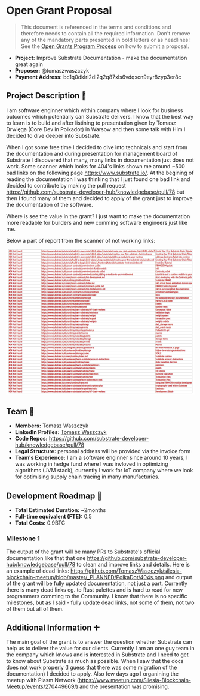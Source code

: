 # Open Grant Proposal

> This document is referenced in the terms and conditions and therefore needs to contain all the required information. Don't remove any of the mandatory parts presented in bold letters or as headlines! See the [Open Grants Program Process](https://github.com/w3f/Open-Grants-Program/blob/master/README_2.md) on how to submit a proposal.

* **Project:** Improve Substrate Documentation - make the documentation great again
* **Proposer:** @tomaszwaszczyk
* **Payment Address:** bc1q0dklrl2dl2q2q87xls6vdqxcn9eyr8zyp3er8c

## Project Description :page_facing_up:

I am software enginner which within company where I look for business outcomes which potentially can Substrate delivers. I know that the best way to learn is to build and after listining to presentation given by Tomasz Drwięga (Core Dev in Polkadot) in Warsow and then some talk with Him I decided to dive deeper into Substrate.  

When I got some free time I decided to dive into technicals and start from the documentation and during presentation for management board of Substrate I discovered that many, many links in documentation just does not work. Some scanner which looks for 404's links shown me around ~500 bad links on the following page https://www.substrate.io/. At the begining of reading the documentation I was thinking that I just found one bad link and decided to contribute by making the pull request https://github.com/substrate-developer-hub/knowledgebase/pull/78 but then I found many of them and decided to apply of the grant just to improve the documentation of the software.

Where is see the value in the grant? I just want to make the documentation more readable for builders and new comming software engineers just like me.

Below a part of report from the scanner of not working links:

![404's in Substrate documentation](./404s.png)

## Team :busts_in_silhouette:

* **Members:** Tomasz Waszczyk
* **LinkedIn Profiles:** [Tomasz Waszczyk](https://www.linkedin.com/in/tomaszwaszczyk)
* **Code Repos:** https://github.com/substrate-developer-hub/knowledgebase/pull/78
* **Legal Structure:** personal address will be provided via the invoice form
* **Team's Experience:** I am a software enginner since around 10 years, I was working in hedge fund where I was invloved in optimizing algorithms (JVM stack), currently I work for IoT company where we look for optimising supply chain tracing in many manufacturies.

## Development Roadmap :nut_and_bolt: 

* **Total Estimated Duration:** ~2months
* **Full-time equivalent (FTE):**  0.5
* **Total Costs:** 0.9BTC

### Milestone 1

The output of the grant will be many PRs to Substrate's official documentation like that that one https://github.com/substrate-developer-hub/knowledgebase/pull/78 to clean and improve links and details. Here is an example of dead links: https://github.com/TomaszWaszczyk/silesia-blockchain-meetup/blob/master/_PLANNED/PolkaDot/404s.png and output of the grant will be fully updated documentation, not just a part. Currently there is many dead links eg. to Rust palettes and is hard to read for new programmers comming to the Community. I know that there is no specific milestones, but as I said - fully update dead links, not some of them, not two of them but all of them. 

## Additional Information :heavy_plus_sign:

The main goal of the grant is to answer the question whether Substrate can help us to deliver the value for our clients. Currently I am an one guy team in the company which knows and is interested in Substrate and I need to get to know about Substrate as much as possible. When I saw that the docs does not work properly (I guess that there was some migration of the documentation) I decided to apply. Also few days ago I organining the meetup with Plasm Network (https://www.meetup.com/Silesia-Blockchain-Meetup/events/270449669/) and the presentation was promising.

